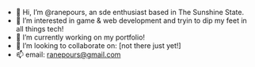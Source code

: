 - 👋 Hi, I’m @ranepours, an sde enthusiast based in The Sunshine State.
- 👀 I’m interested in game & web development and tryin to dip my feet in all things tech!
- 🌱 I’m currently working on my portfolio!
- 💞️ I’m looking to collaborate on: [not there just yet!]
- 📫 email: ranepours@gmail.com

<!---
ranepours/ranepours is a ✨ special ✨ repository because its `README.md` (this file) appears on your GitHub profile.
You can click the Preview link to take a look at your changes.
--->
